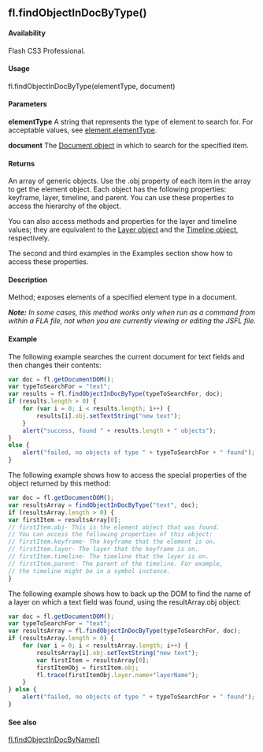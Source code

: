 ## fl.findObjectInDocByType()

#### Availability

Flash CS3 Professional.

#### Usage

fl.findObjectInDocByType(elementType, document)

#### Parameters

**elementType** A string that represents the type of element to search for. For acceptable values, see
[element.elementType](../Element_object/element1.md).

**document** The [Document object](../Document_object/document_summary.md) in which to search for the specified item.

#### Returns

An array of generic objects. Use the .obj property of each item in the array to get the element object. Each object has the following properties: keyframe, layer, timeline, and parent. You can use these properties to access the hierarchy of the object.

You can also access methods and properties for the layer and timeline values; they are equivalent to the [Layer object](../Layer_object/layer_summary.md) and the [Timeline object](../Timeline_object/timeline_summary.md), respectively.

The second and third examples in the Examples section show how to access these properties.

#### Description

Method; exposes elements of a specified element type in a document.

***Note:** In some cases, this method works only when run as a command from within a FLA file, not when you are currently viewing or editing the JSFL file.*

#### Example

The following example searches the current document for text fields and then changes their contents:
```javascript
var doc = fl.getDocumentDOM();
var typeToSearchFor = "text";
var results = fl.findObjectInDocByType(typeToSearchFor, doc);
if (results.length > 0) {
    for (var i = 0; i < results.length; i++) {
        results[i].obj.setTextString("new text");
    }
    alert("success, found " + results.length + " objects");
}
else {
    alert("failed, no objects of type " + typeToSearchFor + " found");
}
```

The following example shows how to access the special properties of the object returned by this method:
```javascript
var doc = fl.getDocumentDOM();
var resultsArray = findObjectInDocByType("text", doc);
if (resultsArray.length > 0) {
var firstItem = resultsArray[0];
// firstItem.obj- This is the element object that was found.
// You can access the following properties of this object:
// firstItem.keyframe- The keyframe that the element is on.
// firstItem.layer- The layer that the keyframe is on.
// firstItem.timeline- The timeline that the layer is on.
// firstItem.parent- The parent of the timeline. For example,
// the timeline might be in a symbol instance.
}

```
The following example shows how to back up the DOM to find the name of a layer on which a text field was found, using the resultArray.obj object:
```javascript
var doc = fl.getDocumentDOM();
var typeToSearchFor = "text";
var resultsArray = fl.findObjectInDocByType(typeToSearchFor, doc);
if (resultsArray.length > 0) {
    for (var i = 0; i < resultsArray.length; i++) {
        resultsArray[i].obj.setTextString("new text");
        var firstItem = resultsArray[0];
        firstItemObj = firstItem.obj;
        fl.trace(firstItemObj.layer.name+"layerName");
    }
} else {
    alert("failed, no objects of type " + typeToSearchFor + " found");
}

```
#### See also

[fl.findObjectInDocByName()](../flash_object_(fl)/fl27.md)
